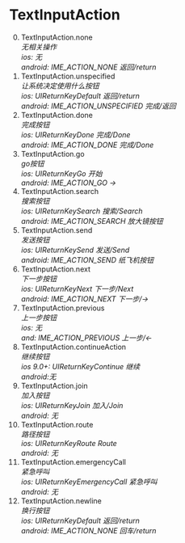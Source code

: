# TextInputAction

0. TextInputAction.none<br>*无相关操作<br>ios: 无<br>android: IME_ACTION_NONE 返回/return*
1. TextInputAction.unspecified<br>*让系统决定使用什么按钮<br>ios: UIReturnKeyDefault 返回/return<br>android: IME_ACTION_UNSPECIFIED 完成/返回*
2. TextInputAction.done<br>*完成按钮<br>ios: UIReturnKeyDone 完成/Done<br>android: IME_ACTION_DONE 完成/Done*
3. TextInputAction.go<br>*go按钮<br>ios: UIReturnKeyGo 开始<br>android: IME_ACTION_GO →*
4. TextInputAction.search<br>*搜索按钮<br>ios: UIReturnKeySearch 搜索/Search<br>android: IME_ACTION_SEARCH 放大镜按钮*
5. TextInputAction.send<br>*发送按钮<br>ios: UIReturnKeySend 发送/Send<br>android: IME_ACTION_SEND 纸飞机按钮*
6. TextInputAction.next<br>*下一步按钮<br>ios: UIReturnKeyNext 下一步/Next<br>android: IME_ACTION_NEXT 下一步/→*
7. TextInputAction.previous<br>*上一步按钮<br>ios: 无<br>and: IME_ACTION_PREVIOUS 上一步/←*
8. TextInputAction.continueAction<br>*继续按钮<br>ios 9.0+: UIReturnKeyContinue 继续<br>android:无*
9. TextInputAction.join<br>*加入按钮<br>ios: UIReturnKeyJoin 加入/Join<br>android: 无*
10. TextInputAction.route<br>*路径按钮<br>ios: UIReturnKeyRoute Route<br>android: 无*
11. TextInputAction.emergencyCall<br>*紧急呼叫<br>ios: UIReturnKeyEmergencyCall 紧急呼叫<br>android: 无*
12. TextInputAction.newline<br>*换行按钮<br>ios: UIReturnKeyDefault 返回/return<br>android: IME_ACTION_NONE 回车/return*
